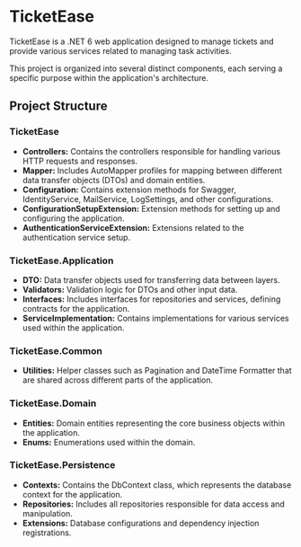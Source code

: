 # TicketEase
TicketEase is a .NET 6 web application designed to manage tickets and provide various services related to managing task activities.

This project is organized into several distinct components, each serving a specific purpose within the application's architecture.

## Project Structure

### TicketEase
- **Controllers:** Contains the controllers responsible for handling various HTTP requests and responses.
- **Mapper:** Includes AutoMapper profiles for mapping between different data transfer objects (DTOs) and domain entities.
- **Configuration:** Contains extension methods for Swagger, IdentityService, MailService, LogSettings, and other configurations.
- **ConfigurationSetupExtension:** Extension methods for setting up and configuring the application.
- **AuthenticationServiceExtension:** Extensions related to the authentication service setup.

### TicketEase.Application
- **DTO:** Data transfer objects used for transferring data between layers.
- **Validators:** Validation logic for DTOs and other input data.
- **Interfaces:** Includes interfaces for repositories and services, defining contracts for the application.
- **ServiceImplementation:** Contains implementations for various services used within the application.

### TicketEase.Common
- **Utilities:** Helper classes such as Pagination and DateTime Formatter that are shared across different parts of the application.

### TicketEase.Domain
- **Entities:** Domain entities representing the core business objects within the application.
- **Enums:** Enumerations used within the domain.

### TicketEase.Persistence
- **Contexts:** Contains the DbContext class, which represents the database context for the application.
- **Repositories:** Includes all repositories responsible for data access and manipulation.
- **Extensions:** Database configurations and dependency injection registrations.
